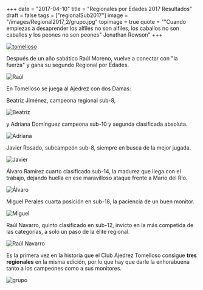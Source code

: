 +++
date = "2017-04-10"
title = "Regionales por Edades 2017 Resultados"
draft = false
tags = ["regionalSub2017"]
image = "/images/Regional2017_2/grupo.jpg"
topimage = true
quote = "\"Cuando empiezas a desaprender los alfiles no son alfiles, los caballos no son caballos y los peones no son peones\" Jonathan Rowson"
+++

[![tomelloso](/images/Regional2017_2/CUADROHONOR.jpg)](https://info64.org/autonomico-sub8-castilla-la-mancha/standings)

Después de un año sabático Raúl Moreno, vuelve a conectar con "la fuerza" y gana su segundo Regional por Edades.

![Raúl](/images/Regional2017_2/raul.jpeg)

En Tomelloso se juega al Ajedrez con dos Damas: 

Beatriz Jiménez, campeona regional sub-8, 

![Beatriz](/images/Regional2017_2/beatriz.jpg)

y Adriana Domínguez campeona sub-10 y segunda clasificada absoluta.

![Adriana](/images/Regional2017_2/adriana.jpg)

Javier Rosado, subcampeón sub-8, siempre en busca de la mejor jugada.

![Javier](/images/Regional2017_2/Javier.jpg)

Álvaro Ramírez cuarto clasificado sub-14, la madurez que llega con el trabajo, dejando huella en ese maravilloso ataque frente a Mario del Río.

![Álvaro](/images/Regional2017_2/Alvaro.jpg)

Miguel Perales cuarta posición en sub-18, la paciencia de un buen monitor.

![Miguel](/images/Regional2017_2/Miguel.jpg)

Raúl Navarro, quinto clasificado en sub-12, invicto en la más competida de las categorías, a solo un paso de la élite regional.

![Raúl Navarro](/images/Regional2017_2/RaulN.jpg)

Es la primera vez en la historia que el Club Ajedrez Tomelloso consigue **tres regionales** en la misma edición, por lo que hay que darle la enhorabuena tanto a los campeones como a sus monitores.

![grupo](/images/Regional2017_2/grupo.jpg)
